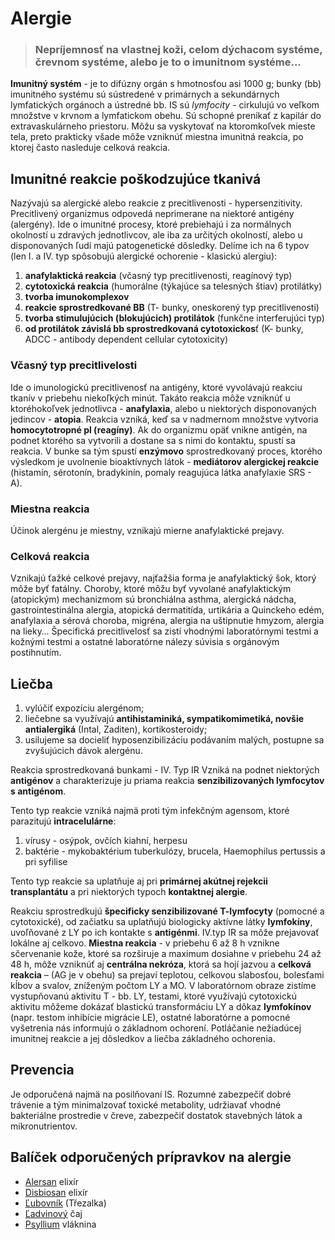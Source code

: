 Alergie
=======


> ### Nepríjemnosť na vlastnej koži, celom dýchacom systéme, črevnom systéme, alebo je to o imunitnom systéme...
> 
> 

**Imunitný systém** - je to difúzny orgán s hmotnosťou asi 1000 g; bunky (bb)
imunitného systému sú sústredené v primárnych a sekundárnych lymfatických
orgánoch a ústredné bb. IS sú *lymfocity* - cirkulujú vo veľkom množstve v
krvnom a lymfatickom obehu. Sú schopné prenikať z kapilár do extravaskulárneho
priestoru.   Môžu sa vyskytovať na ktoromkoľvek mieste tela, preto prakticky
všade môže vzniknúť miestna imunitná reakcia, po ktorej často nasleduje celková
reakcia.

Imunitné reakcie poškodzujúce tkanivá
-------------------------------------

Nazývajú sa alergické alebo reakcie z precitlivenosti - hypersenzitivity.
Precitlivený organizmus odpovedá neprimerane na niektoré antigény (alergény).
Ide o imunitné procesy, ktoré prebiehajú i za normálnych okolností u zdravých
jednotlivcov, ale iba za určitých okolností, alebo u disponovaných ľudí majú
patogenetické dôsledky. Delíme ich na 6 typov (len I. a IV. typ spôsobujú
alergické ochorenie - klasickú alergiu):

1. **anafylaktická reakcia** (včasný typ precitlivenosti, reagínový typ)
2. **cytotoxická reakcia** (humorálne (týkajúce sa telesných štiav) protilátky)
3. **tvorba imunokomplexov**
4. **reakcie sprostredkované BB** (T- bunky, oneskorený typ precitlivenosti)
5. **tvorba stimulujúcich (blokujúcich) protilátok** (funkčne interferujúci typ)
6. **od protilátok závislá bb sprostredkovaná cytotoxickos**ť (K- bunky, ADCC - antibody dependent cellular cytotoxicity)

### Včasný typ precitlivelosti

Ide o imunologickú precitlivenosť na antigény, ktoré vyvolávajú reakciu tkanív v
priebehu niekoľkých minút. Takáto reakcia môže vzniknúť u ktoréhokoľvek
jednotlivca - **anafylaxia**, alebo u niektorých disponovaných jedincov -
**atopia**. Reakcia vzniká, keď sa v nadmernom množstve vytvoria
**homocytotropné pl (reagíny)**. Ak do organizmu opäť vnikne antigén, na podnet
ktorého sa vytvorili a dostane sa s nimi do kontaktu, spustí sa reakcia. V bunke
sa tým spustí **enzýmovo** sprostredkovaný proces, ktorého výsledkom je
uvolnenie bioaktívnych látok - **mediátorov alergickej reakcie** (histamín,
sérotonín, bradykinín, pomaly reagujúca látka anafylaxie SRS - A).

### Miestna reakcia

Účinok alergénu je miestny, vznikajú mierne anafylaktické prejavy.

### Celková reakcia

Vznikajú ťažké celkové prejavy, najťažšia forma je anafylaktický šok, ktorý môže
byť fatálny.   Choroby, ktoré môžu byť vyvolané anafylaktickým (atopickým)
mechanizmom sú bronchiálna asthma, alergická nádcha, gastrointestinálna alergia,
atopická dermatitída, urtikária a Quinckeho edém, anafylaxia a sérová choroba,
migréna, alergia na uštipnutie hmyzom, alergia na lieky… Špecifická
precitlivelosť sa zistí vhodnými laboratórnymi testmi a kožnými testmi a ostatné
laboratórne nálezy súvisia s orgánovým postihnutím.

Liečba
------

1. vylúčiť expozíciu alergénom;
2. liečebne sa využívajú **antihistaminiká, sympatikomimetiká, novšie antialergiká** (Intal, Zaditen), kortikosteroidy;
3. usilujeme sa docieliť hyposenzibilizáciu podávaním malých, postupne sa zvyšujúcich dávok alergénu.

Reakcia sprostredkovaná bunkami - IV. Typ IR   Vzniká na podnet niektorých
**antigénov** a charakterizuje ju priama reakcia **senzibilizovaných lymfocytov
s antigénom**.

Tento typ reakcie vzniká najmä proti tým infekčným agensom, ktoré parazitujú
**intracelulárne**:

1. vírusy - osýpok, ovčích kiahní, herpesu
2. baktérie - mykobaktérium tuberkulózy, brucela, Haemophilus pertussis a pri syfilise

Tento typ reakcie sa uplatňuje aj pri **primárnej akútnej rejekcii
transplantátu** a pri niektorých typoch **kontaktnej alergie**.

Reakciu sprostredkujú **špecificky senzibilizované T-lymfocyty** (pomocné a
cytotoxické), od začiatku sa uplatňujú biologicky aktívne látky **lymfokíny**,
uvoľňované z LY po ich kontakte s **antigénmi**. IV.typ IR sa môže prejavovať
lokálne aj celkovo. **Miestna reakcia** - v priebehu 6 až 8 h vznikne
sčervenanie kože, ktoré sa rozširuje a maximum dosiahne v priebehu 24 až 48 h,
môže vzniknúť aj **centrálna nekróza**, ktorá sa hojí jazvou a **celková
reakcia** – (AG je v obehu) sa prejaví teplotou, celkovou slabosťou, bolesťami
kĺbov a svalov, zníženým počtom LY a MO. V laboratórnom obraze zistíme
vystupňovanú aktivitu T - bb. LY, testami, ktoré využívajú cytotoxickú aktivitu
môžeme dokázať blastickú transformáciu LY a dôkaz **lymfokínov** (napr. testom
inhibície migrácie LE), ostatné laboratórne a pomocné vyšetrenia nás informujú o
základnom ochorení. Potláčanie nežiadúcej imunitnej reakcie a jej dôsledkov a
liečba základného ochorenia.

Prevencia
---------

Je odporučená najmä na posilňovaní IS. Rozumné zabezpečiť dobré trávenie a tým
minimalzovať toxické metabolity, udržiavať vhodné bakteriálne prostredie v
čreve, zabezpečiť dostatok stavebných látok a mikronutrientov.

Balíček odporučených prípravkov na alergie
------------------------------------------

* [Alersan](/sip/elixiry/alersan-elixir) elixír
* [Disbiosan](/sip/elixiry/disbiosan-elixir) elixír
* [Ľubovník](/sip/p/lubovnik/) (Třezalka)
* [Ľadvinový](/sip/caje/ladviny) čaj
* [Psyllium](/sip/caje/psyllium) vláknina
